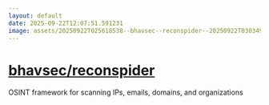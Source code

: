```yaml
---
layout: default
date: 2025-09-22T12:07:51.591231
image: assets/20250922T025618538--bhavsec--reconspider--20250922T030349155--cropped.png
---
```


# [bhavsec/reconspider](https://github.com/bhavsec/reconspider)

OSINT framework for scanning IPs, emails, domains, and organizations
